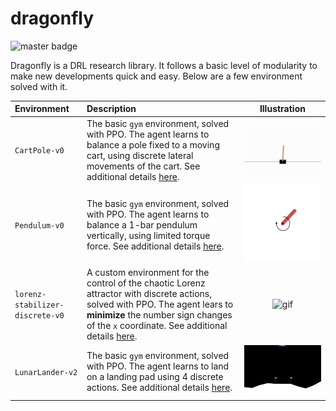 # dragonfly

![master badge](https://github.com/jviquerat/dragonfly/workflows/dragonfly/badge.svg?branch=master)

Dragonfly is a DRL research library. It follows a basic level of modularity to make new developments quick and easy. Below are a few environment solved with it.

| Environment | Description | Illustration |
| :--- | :--- | :---: |
| `CartPole-v0` | The basic `gym` environment, solved with PPO. The agent learns to balance a pole fixed to a moving cart, using discrete lateral movements of the cart. See additional details <a href="dragonfly/save/cartpole/README.md">here</a>. | <img width="500" alt="gif" src="dragonfly/save/cartpole/good.gif"> |
| `Pendulum-v0` | The basic `gym` environment, solved with PPO. The agent learns to balance a 1-bar pendulum vertically, using limited torque force. See additional details <a href="dragonfly/save/pendulum/README.md">here</a>.  | <img width="500" alt="gif" src="dragonfly/save/pendulum/good.gif"> |
| `lorenz-stabilizer-discrete-v0` | A custom environment for the control of the chaotic Lorenz attractor with discrete actions, solved with PPO. The agent lears to **minimize** the number sign changes of the `x` coordinate. See additional details <a href="dragonfly/save/lorenz_stabilizer/README.md">here</a>. | <img width="500" alt="gif" src="dragonfly/save/lorenz_stabilizer/good.gif"> |
| `LunarLander-v2` | The basic `gym` environment, solved with PPO. The agent learns to land on a landing pad using 4 discrete actions. See additional details <a href="dragonfly/save/lunarlander/README.md">here</a>. | <img width="500" alt="gif" src="dragonfly/save/lunarlander/good.gif"> |
